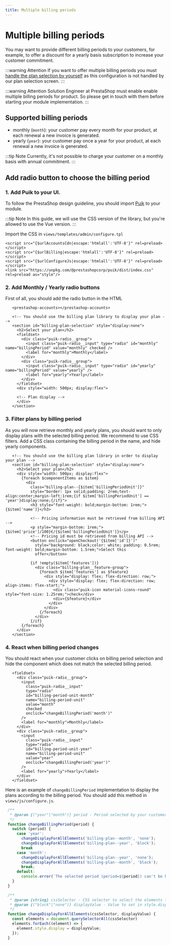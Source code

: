 ```yaml
---
title: Multiple billing periods
---
```


# Multiple billing periods

You may want to provide different billing periods to your customers, for example, to offer a discount for a yearly basis subscription to increase your customer commitment.

:::warning Attention
If you want to offer multiple billing periods you must [handle the plan selection by yourself](../4-handle-plan-selection/README.md) as this configuration is not handled by our plan selection screen.
:::

:::warning Attention
Solution Engineer at PrestaShop must enable enable multiple billing periods for product. So please get in touch with them before starting your module implementation.
:::

## Supported billing periods

* monthly (`month`): your customer pay every month for your product, at each renewal a new invoice is generated.
* yearly (`year`): your customer pay once a year for your product, at each renewal a new invoice is generated.

:::tip Note
Currently, it's not possible to charge your customer on a monthly basis with annual commitment.
:::

## Add radio button to choose the billing period

### 1. Add Puik to your UI.

To follow the PrestaShop design guideline, you should import [Puik](https://www.npmjs.com/package/@prestashopcorp/puik) to your module. 

:::tip Note
In this guide, we will use the CSS version of the library, but you're allowed to use the Vue version.
:::

Import the CSS in `views/templates/admin/configure.tpl`

   ```html{4}
   <script src="{$urlAccountsCdn|escape:'htmlall':'UTF-8'}" rel=preload></script>
   <script src="{$urlBilling|escape:'htmlall':'UTF-8'}" rel=preload></script>
   <script src="{$urlConfigureJs|escape:'htmlall':'UTF-8'}" rel=preload></script>
   <link src="https://unpkg.com/@prestashopcorp/puik/dist/index.css" rel=preload as="style"/>
   ```


### 2. Add Monthly / Yearly radio buttons

First of all, you should add the radio button in the HTML

   ```html{6-15}
      <prestashop-accounts></prestashop-accounts>

      <!-- You should use the billing plan library to display your plan -->
      <section id="billing-plan-selection" style="display:none">
        <h2>Select your plan</h2>
        <fieldset>
          <div class="puik-radio__group">
            <input class="puik-radio__input" type="radio" id="monthly" name="billingPeriod" value="monthly" checked />
            <label for="monthly">Monthly</label>
          </div>
          <div class="puik-radio__group">
            <input class="puik-radio__input" type="radio" id="yearly" name="billingPeriod" value="yearly" />
            <label for="yearly">Yearly</label>
          </div>
        </fieldset>
        <div style="width: 500px; display:flex">

        <!-- Plan display --> 
        </div>
      </section>
  ```

### 3. Filter plans by billing period

As you will now retrieve monthly and yearly plans, you should want to only display plans with the selected billing period. We recommend to use CSS filters. Add a CSS class containing the billing period in the name, and hide yearly components.

   ```html{71,72}
      <!-- You should use the billing plan library in order to display your plan -->
      <section id="billing-plan-selection" style="display:none">
        <h2>Select your plan</h2>
        <div style="width: 500px; display:flex">
          {foreach $componentItems as $item}
            <div 
              class="billing-plan--{$item['billingPeriodUnit']}" 
              style="border: 1px solid;padding: 2rem;text-align:center;margin-left:1rem;{if $item['billingPeriodUnit'] == 'year'}display:none;{/if}">
              <h3 style="font-weight: bold;margin-bottom: 1rem;">{$item['name']}</h3>

              <!-- Pricing information must be retrieved from billing API -->
              <p style="margin-bottom: 1rem;">{$item['price']/100}€/{$item['billingPeriodUnit']}</p>
              <!-- Pricing id must be retrieved from billing API -->
              <button onclick="openCheckout('{$item['id']}')"
                style="background: black;color: white; padding: 0.5rem; font-weight: bold;margin-bottom: 1.5rem;">Select this
                offer</button>

              {if !empty($item['features'])}
                <div class="billing-plan__feature-group">
                  {foreach $item['features'] as $feature}
                    <div style="display: flex; flex-direction: row;">
                      <div style="display: flex; flex-direction: row; align-items: flex-start;">
                        <div class="puik-icon material-icons-round" style="font-size: 1.25rem;">check</div>
                        <div>{$feature}</div>
                      </div>
                    </div>
                  {/foreach}
                </div>
              {/if}
          {/foreach}
        </div>
      </section>
  ```

### 4. React when billing period changes

You should react when your customer clicks on billing period selection and hide the component which does not match the selected billing period.

   ```html{113n124}
      <fieldset>
        <div class="puik-radio__group">
          <input 
            class="puik-radio__input"
            type="radio" 
            id="billing-period-unit-month" 
            name="billing-period-unit" 
            value="month" 
            checked 
            onclick="changeBillingPeriod('month')"
          />
          <label for="monthly">Monthly</label>
        </div>
        <div class="puik-radio__group">
          <input 
            class="puik-radio__input"
            type="radio"
            id="billing-period-unit-year"
            name="billing-period-unit"
            value="year"
            onclick="changeBillingPeriod('year')"
          />
          <label for="yearly">Yearly</label>
        </div>
      </fieldset>
  ```

Here is an example of `changeBillingPeriod` implementation to display the plans according to the billing period. You should add this method in `views/js/configure.js`.

   ```javascript
    /**
     * @param {("year"|"month")} period - Period selected by your customer 
     */
    function changeBillingPeriod(period) {
      switch (period) {
        case 'year':
          changeDisplayForAllElements('billing-plan--month', 'none');
          changeDisplayForAllElements('billing-plan--year', 'block');
          break
        case 'month':
          changeDisplayForAllElements('billing-plan--year', 'none');
          changeDisplayForAllElements('billing-plan--month', 'block');
          break;
        default:
          console.error(`The selected period (period=${period}) can't be handled.`);
      }
    }

    /**
     * @param {string} cssSelector - CSS selector to select the elements to hide
     * @param {("block"|"none")} displayValue - Value to set in style.display, we only mention "block" and "none", but all valid value are allowed
     */
    function changeDisplayForAllElements(cssSelector, displayValue) {
      const elements = document.querySelectorAll(cssSelector)
      elements.forEach((element) => {
        element.style.display = displayValue;
      });
    }
   ```

